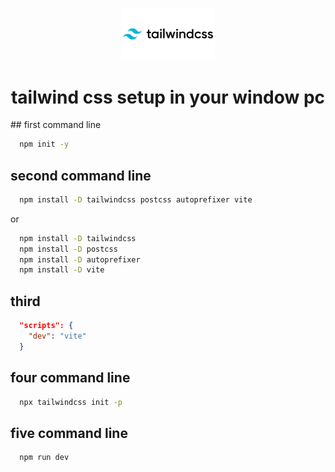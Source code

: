 <p align="center">
  <img width="150" src="./images/tailwind-css-logo.png" alt="tailwind css" />
  <h1 align="center">tailwind css setup in your window pc</h1>
</p>
## first command line

```sh
  npm init -y
```

## second command line

```sh
  npm install -D tailwindcss postcss autoprefixer vite
```

or

```sh
  npm install -D tailwindcss
  npm install -D postcss
  npm install -D autoprefixer
  npm install -D vite
```

## third

```json
  "scripts": {
    "dev": "vite"
  }
```

## four command line

```sh
  npx tailwindcss init -p
```

## five command line

```sh
  npm run dev
```
